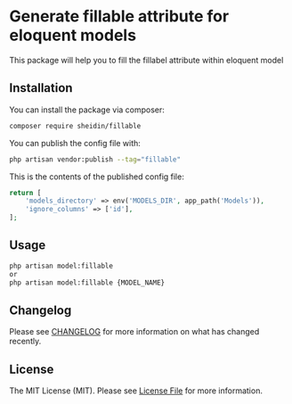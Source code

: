 # Generate fillable attribute for eloquent models


This package will help you to fill the fillabel attribute within eloquent model


## Installation

You can install the package via composer:

```bash
composer require sheidin/fillable
```

You can publish the config file with:

```bash
php artisan vendor:publish --tag="fillable"
```

This is the contents of the published config file:

```php
return [
    'models_directory' => env('MODELS_DIR', app_path('Models')),
    'ignore_columns' => ['id'],
];
```
## Usage

```bash
php artisan model:fillable
or
php artisan model:fillable {MODEL_NAME}

```


## Changelog

Please see [CHANGELOG](CHANGELOG.md) for more information on what has changed recently.

## License

The MIT License (MIT). Please see [License File](LICENSE.md) for more information.
